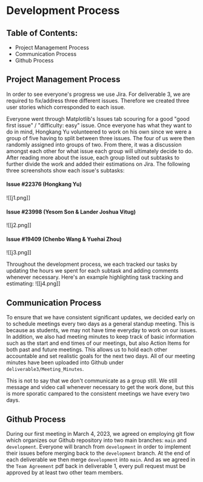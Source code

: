 # Development Process

## Table of Contents:
* Project Management Process
* Communication Process
* Github Process

## Project Management Process
In order to see everyone's progress we use Jira. For deliverable 3, we are required to fix/address three different issues. Therefore we created three user stories which corresponded to each issue.

Everyone went through Matplotlib's Issues tab scouring for a good "good first issue" / "difficulty: easy" issue. Once everyone has what they want to do in mind, Hongkang Yu volunteered to work on his own since we were a group of five having to split between three issues. The four of us were then randomly assigned into groups of two. From there, it was a discussion amongst each other for what issue each group will ultimately decide to do. After reading more about the issue, each group listed out subtasks to further divide the work and added their estimations on Jira. The following three screenshots show each issue's subtasks:

#### Issue #22376 (Hongkang Yu)
![[j1.png]]

#### Issue #23998 (Yesom Son & Lander Joshua Vitug)
![[j2.png]]

#### Issue #19409 (Chenbo Wang & Yuehai Zhou)
![[j3.png]]

Throughout the development process, we each tracked our tasks by updating the hours we spent for each subtask and adding comments whenever necessary. Here's an example highlighting task tracking and estimating:
![[j4.png]]

## Communication Process
To ensure that we have consistent significant updates, we decided early on to schedule meetings every two days as a general standup meeting. This is because as students, we may not have time everyday to work on our issues. In addition, we also had meeting minutes to keep track of basic information such as the start and end times of our meetings, but also Action Items for both past and future meetings. This allows us to hold each other accountable and set realistic goals for the next two days. All of our meeting minutes have been uploaded into Github under `deliverable3/Meeting_Minutes`. 

This is not to say that we don't communicate as a group still. We still message and video call whenever necessary to get the work done, but this is more sporatic campared to the consistent meetings we have every two days.

## Github Process
During our first meeting in March 4, 2023, we agreed on employing git flow which organizes our Github repository into two main branches: `main` and `development`. Everyone will branch from `development` in order to implement their issues before merging back to the `development` branch. At the end of each deliverable we then merge `development` into `main`. And as we agreed in the `Team Agreement` pdf back in deliverable 1, every pull request must be approved by at least two other team members. 










